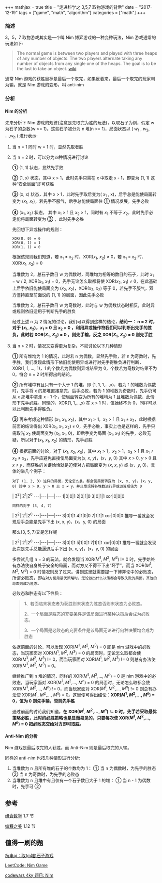 +++
mathjax = true
title = "走进科学之 3,5,7 取物游戏的背后"
date = "2017-12-19"
tags = ["game", "math", "algorithm"]
categories = ["math"]
+++

### 简述
3，5，7 取物游戏其实是一个叫 Nim 博弈游戏的一种变种玩法，Nim 游戏通常的玩法如下:

> The normal game is between two players and played with three heaps of any number of objects. The two players alternate taking any number of objects from any single one of the heaps. The goal is to be the last to take an object. [wiki](https://en.wikipedia.org/wiki/Nim#Game_play_and_illustration)

通常 Nim 游戏的获胜目标是最后一个取完，如果反着来，最后一个取完的玩家判为输，就是 Nim 游戏的变形，叫 anti-nim

### 分析
#### Nim 的分析
先来分析下 Nim 游戏的规律(注意是先取完为胜的玩法)，以取石子为例，假定 w 为石子的总数(w >= 1)，这些石子被分为 n 堆(n >= 1)，局面状态以 ( $w_1$ , $w_2$, ...,$w_n$ ) 进行表示:

1. 当 n = 1 同时 w = 1 时，显然先取者胜
2. 当 n = 2 时，可以分为四种情况进行讨论

	
	**①** (1, 1) 状态，显然先手败

	**②** (1, x) 状态，其中 x > 1，此时先手只需在 x 中取走 x - 1，即变为 (1, 1) 这种“安全局面”即可获胜

	**③** (x, x) 状态，其中 x > 1，此时先手取后变为( $x_1$ , x)，后手总是能使局面转变为 ($x_1$, $x_1$)，若先手不服气，后手总能使局面往 **①** 情况发展，先手必败

	**④** ($x_1$, $x_2$) 状态， 其中 $x_1$ > 1 且 $x_2$ > 1，同时有 $x_1$ 不等于 $x_2$，此时先手必定能将局面转变为 **③** ，此时先手必胜
	

	先回想下异或操作的规则：

	```
	XOR(0, 0) = 0
	XOR(0, 1) = 1
	XOR(1, 1) = 0
	```

	根据该规则我们知道，若 $x_1$ ≠ $x_2$ 时，XOR($x_1$, $x_2$) ≠ 0，若 $x_1$ = $x_2$ 时，XOR($x_1$, $x_2$) = 0
	
	当堆数为 2，总石子数目 w 为偶数时，两堆均为相等的数目的石子，此时 $x_1$ = w / 2, XOR($x_1$, $x_1$) = 0，先手无论怎么取都将使 XOR($x_2$, $x_1$) ≠ 0，在此基础上后手依旧能使局面变为 ($x_2$, $x_2$)，XOR($x_2$, $x_2$) 等于 0，若先手不服气，双方僵持直至前面说的 (1, 1) 的局面，因此先手必败

	当堆数为 2，总石子数目 w 为奇数时，此时与 w 为偶数状态时相反，此时异或规则依旧适用于判断先手的胜负

	经过上述 n 为 2 情况的讨论，我们可以得到这样的结论，**结论一： n = 2 时，对于 ($x_1$, $x_2$)，$x_1$ > 0 且 $x_2$ > 0 ，利用异或操作符我们可以判断出先手的胜负，此时若 XOR($X_1$, $X_2$) = 0 ，则先手输，反之 XOR($X_1$, $X_2$) ≠ 0 则先手胜**

3. 当 n > 2 时，情况又变得更为复杂，不妨讨论以下几种情形

	
	**①** 所有堆均为 1 的情况，此时若 n 为偶数，显然先手败，若 n 为奇数时，先手胜，我们发现此情形下依旧能使用异或进行对先手得胜负进行判断，
	XOR(1, 1, ..., 1)，1 的个数若为偶数则异或结果为 0，个数若为奇数时结果不为 0，符合 n = 2 时所得出的结论。
	
	**②** 所有堆中有且只有一个大于 1 的堆，即 (1, 1, 1,...,x)，若为 1 的堆数为偶数时，先手将 x 的那堆直接拿完，后手必败，若为 1 的堆数为奇数时，先手仍可从 x 那堆中拿走 x - 1 个，使局面转变为所有的堆均为 1 且堆数为偶数，此情形下先手必胜。同理的，XOR(1, 1,...,x) 在 x > 1 时，值始终不为 0，同样可以以此判断先手得胜负。 
	
	**③** 再来考虑这种情形 ($x_1$, $x_1$, $x_2$)，其中 $x_1$ > 1，$x_2$ > 1 且 $x_1$ ≠ $x_2$，此时根据前面的结论得出 X0R($x_1$, $x_1$, $x_2$) ≠ 0，先手必胜，事实上也是这样的，先手只需取光 $x_2$ 使局面变为 ($x_1$, $x_1$, 0)，即后手变为局面 ($x_1$, $x_1$) 的先手，必败无疑，所以对于($x_1$, $x_1$, $x_2$) 的情形，先手必胜

	**④** 根据前面的讨论，对于 ($x_1$, $x_2$, $x_3$)，其中 $x_1$ > 1，$x_2$ > 1，$x_3$ > 1 且 $x_1$ ≠ $x_2$ ≠ $x_3$，先手应避免直接使局面变为($x$, $x$, $y$)，($x$，$y$, 0) 其中 $x$ > 0, $y$ > 0 且 $x$ ≠ $y$，而获胜的关键恰恰就是迫使对方把局面变为 ($x$, $x$, $y$) 或 ($x$，$y$, 0)，具体的举几个例子：
	```
	对于 (1, 2, 3) 这样的局面，无论怎么拿，都会使局面转变为 (x, x, y)，(x，y, 0) 其中 x > 0, y > 0 且 x ≠ y，并且发现将各堆数进行异或运算后值为 0
	```

	 | $2^2$| $2^1$|$2^0$ 
	---|---|---|---
	1|0|0|1
	2|0|1|0
	3|0|1|1
	xor|0|0|0

	```
	同样的对于 (3, 4, 7) 
	```

	 | $2^2$| $2^1$|$2^0$ 
	---|---|---|---
	3|0|1|1
	4|1|0|0
	7|1|1|1
	xor|0|0|0
	推导一番就会发现后手总能是先手下出 (x, x, y)，(x，y, 0) 的局面

	那么(3, 5, 7)又是怎样呢

	 | $2^2$| $2^1$|$2^0$ 
	---|---|---|---
	3|0|1|1
	5|1|0|1
	7|1|1|1
	xor|0|0|1
	推导一番就会发现此次是先手总能逼迫后手下出 (x, x, y)，(x，y, 0) 的局面

	多尝试几组 n = 3 的玩法，就会发现当 XOR($M^1$, $M^2$, $M^3$) != 0 时，先手始终有办法使自身处于安全的局面，而对方又不得不下出“坏手”，而当  XOR($M^1$, $M^2$, $M^3$) = 0 时情况则反了过来。讲到这里就需要提一下博弈论中的必败态，所谓必败态，即`在对方使用最优策略时，无论做出什么决策都会导致失败的局面，其他的局面则成为胜态。`

	必败态和胜态有以下性质：

	>
	> 1、若面临末状态者为获胜则末状态为胜态否则末状态为必败态。
	> 
    > 2、一个局面是胜态的充要条件是该局面进行某种决策后会成为必败态。
    >
    > 3、一个局面是必败态的充要条件是该局面无论进行何种决策均会成为胜态
	>

	依据前面的讨论，可以发现 XOR($M^1$, $M^2$, $M^3$) = 0 即是 nim 游戏中的必败态，当玩家面对 XOR($M^1$, $M^2$, $M^3$) = 0 的局面时，无论怎么取都会使 XOR($M^1$, $M^2$, $M^3$) != 0，而当玩家面对 XOR($M^1$, $M^2$, $M^3$) != 0 则总有办法使 XOR($M^1$, $M^2$, $M^3$) = 0。

	继续推广到 n 堆的情况，同样的 XOR($M^1$, $M^2$,..., $M^n$) = 0 是 nim 游戏中的必败态，当玩家面对 XOR($M^1$, $M^2$,..., $M^n$) = 0 的局面时，无论怎么取都会使 XOR($M^1$, $M^2$,..., $M^n$) != 0，而当玩家面对 XOR($M^1$, $M^2$,..., $M^n$) != 0 则总有办法使 XOR($M^1$, $M^2$,..., $M^n$) = 0。这里便可得出结论：**XOR($M^1$, $M^2$,..., $M^n$) = 0，值为 0 则先手输，否则先手胜**

	通过前面的讨论我们知道，**在 XOR($M^1$, $M^2$,..., $M^n$) != 0 时，先手若采取最优策略必胜，此时的必胜策略也是显而易见的，只要每次使 XOR($M^1$, $M^2$,..., $M^n$) = 0 把必败态交给对方即可取胜。**

#### Anti-Nim 的分析

Nim 游戏是最后取完的人获胜，而 Anti-Nim 则是最后取完的人输。

同样的 anti-nim 也按几种情形进行分析: 

1. 当堆数为 n 且所有堆的石子的个数均为 1：
	① 当 n 为偶数时，为先手的胜态
	② 当 n 为奇数时，为先手的必败态
2. 当堆数为 n 且堆中有且仅有一个石子数目大于 1 的堆：
	① 当 n - 1 为偶数时，先手可 
	② 


## 参考
[组合数学](https://book.douban.com/subject/10606626/) 1.7 节

[编程之美](https://book.douban.com/subject/3004255/)	1.12 节

## 值得一刷的题
[杭电oj：取(m堆)石子游戏](http://acm.hdu.edu.cn/showproblem.php?pid=2176)

[LeetCode: Nim Game](https://leetcode.com/problems/nim-game/)

[codewars 4ky 题目: Nim](https://www.codewars.com/kata/nim/train/javascript)

